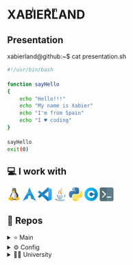 # XABIͥERͣLͫAND
## Presentation

xabierland@github:~$  cat presentation.sh
```bash
#!/usr/bin/bash

function sayHello
{
    echo "Hello!!!"
    echo "My name is Xabier"
    echo "I'm from Spain"
    echo "I ♥ coding"
}

sayHello
exit(0)
```

## 💻 I work with
<img src="img\linux.png" 
width="32"
height="32"
title="Linux">
<img src="img\arch.png" 
width="32"
height="32"
title="Arch Linux">
<img src="img\vscode.png" 
width="32"
height="32"
title="Visual Studio Code">
<img src="img\java.png" 
width="32"
height="32"
title="Java">
<img src="img\python.png" 
width="32"
height="32"
title="Python">
<img src="img\letter-c.png" 
width="32"
height="32"
title="C">
<img src="img\programming.png" 
width="32"
height="32"
title="Bash">

## 📂 Repos
<details>
<summary>⭐ Main </summary>
</details>

<details>
<summary>⚙ Config </summary>
<a href="https://github.com/Xabierland/arch-config">
  <img align="center" src="https://github-readme-stats.vercel.app/api/pin/?username=xabierland&repo=arch-config&show_icons=true&line_height=27&title_color=6aa6f8&text_color=8a919a&icon_color=6aa6f8&bg_color=22272e" alt="Xabierland" />
</a>
</details>

<details>
<summary>👨‍🎓 University</summary>
<details>
<summary> First </summary>

First quarter

<a href="https://github.com/Xabierland/PB-ADA">
  <img align="center" src="https://github-readme-stats.vercel.app/api/pin/?username=xabierland&repo=PB-ADA&show_icons=true&line_height=27&title_color=6aa6f8&text_color=8a919a&icon_color=6aa6f8&bg_color=22272e" alt="Xabierland" />
</a>

<a href="https://github.com/Xabierland/PB-Python">
  <img align="center" src="https://github-readme-stats.vercel.app/api/pin/?username=xabierland&repo=PB-Python&show_icons=true&line_height=27&title_color=6aa6f8&text_color=8a919a&icon_color=6aa6f8&bg_color=22272e" alt="Xabierland" />
</a>

<a href="https://github.com/Xabierland/PDSD-Proyecto">
  <img align="center" src="https://github-readme-stats.vercel.app/api/pin/?username=xabierland&repo=PDSD-Proyecto&show_icons=true&line_height=27&title_color=6aa6f8&text_color=8a919a&icon_color=6aa6f8&bg_color=22272e" alt="Xabierland" />
</a>

Second quarter 
    
<a href="https://github.com/Xabierland/PMOO">
  <img align="center" src="https://github-readme-stats.vercel.app/api/pin/?username=xabierland&repo=PMOO&show_icons=true&line_height=27&title_color=6aa6f8&text_color=8a919a&icon_color=6aa6f8&bg_color=22272e" alt="Xabierland" />
</a>

<a href="https://github.com/Xabierland/EC">
  <img align="center" src="https://github-readme-stats.vercel.app/api/pin/?username=xabierland&repo=EC&show_icons=true&line_height=27&title_color=6aa6f8&text_color=8a919a&icon_color=6aa6f8&bg_color=22272e" alt="Xabierland" />
</a>
</details>
<details>
<summary> Second </summary>

First quarter 
    
<a href="https://github.com/Xabierland/EDA">
  <img align="center" src="https://github-readme-stats.vercel.app/api/pin/?username=xabierland&repo=EDA&show_icons=true&line_height=27&title_color=6aa6f8&text_color=8a919a&icon_color=6aa6f8&bg_color=22272e" alt="Xabierland" />
</a>

<a href="https://github.com/Xabierland/EDA-LAB">
  <img align="center" src="https://github-readme-stats.vercel.app/api/pin/?username=xabierland&repo=EDA-LAB&show_icons=true&line_height=27&title_color=6aa6f8&text_color=8a919a&icon_color=6aa6f8&bg_color=22272e" alt="Xabierland" />
</a>

Second quarter 
    
</details>
</details>

